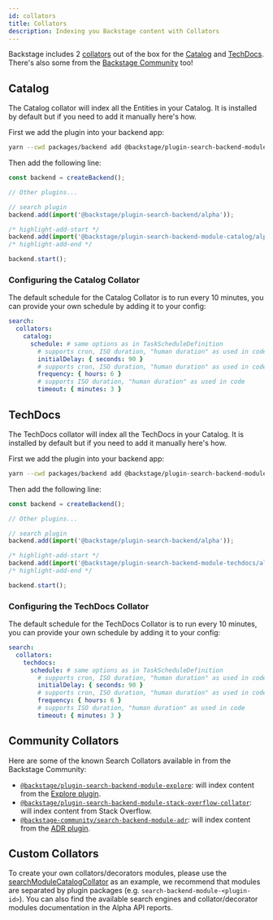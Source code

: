 ```yaml
---
id: collators
title: Collators
description: Indexing you Backstage content with Collators
---
```


Backstage includes 2 [collators](./concepts.md#collators) out of the box for the [Catalog](#catalog) and [TechDocs](#techdocs). There's also some from the [Backstage Community](#community-collators) too!

## Catalog

The Catalog collator will index all the Entities in your Catalog. It is installed by default but if you need to add it manually here's how.

First we add the plugin into your backend app:

```bash title="From your Backstage root directory"
yarn --cwd packages/backend add @backstage/plugin-search-backend-module-catalog
```

Then add the following line:

```ts title="packages/backend/src/index.ts"
const backend = createBackend();

// Other plugins...

// search plugin
backend.add(import('@backstage/plugin-search-backend/alpha'));

/* highlight-add-start */
backend.add(import('@backstage/plugin-search-backend-module-catalog/alpha'));
/* highlight-add-end */

backend.start();
```

### Configuring the Catalog Collator

The default schedule for the Catalog Collator is to run every 10 minutes, you can provide your own schedule by adding it to your config:

```yaml title="app-config.yaml
search:
  collators:
    catalog:
      schedule: # same options as in TaskScheduleDefinition
        # supports cron, ISO duration, "human duration" as used in code
        initialDelay: { seconds: 90 }
        # supports cron, ISO duration, "human duration" as used in code
        frequency: { hours: 6 }
        # supports ISO duration, "human duration" as used in code
        timeout: { minutes: 3 }
```

## TechDocs

The TechDocs collator will index all the TechDocs in your Catalog. It is installed by default but if you need to add it manually here's how.

First we add the plugin into your backend app:

```bash title="From your Backstage root directory"
yarn --cwd packages/backend add @backstage/plugin-search-backend-module-techdocs
```

Then add the following line:

```ts title="packages/backend/src/index.ts"
const backend = createBackend();

// Other plugins...

// search plugin
backend.add(import('@backstage/plugin-search-backend/alpha'));

/* highlight-add-start */
backend.add(import('@backstage/plugin-search-backend-module-techdocs/alpha'));
/* highlight-add-end */

backend.start();
```

### Configuring the TechDocs Collator

The default schedule for the TechDocs Collator is to run every 10 minutes, you can provide your own schedule by adding it to your config:

```yaml title="app-config.yaml
search:
  collators:
    techdocs:
      schedule: # same options as in TaskScheduleDefinition
        # supports cron, ISO duration, "human duration" as used in code
        initialDelay: { seconds: 90 }
        # supports cron, ISO duration, "human duration" as used in code
        frequency: { hours: 6 }
        # supports ISO duration, "human duration" as used in code
        timeout: { minutes: 3 }
```

## Community Collators

Here are some of the known Search Collators available in from the Backstage Community:

- [`@backstage/plugin-search-backend-module-explore`](https://github.com/backstage/backstage/tree/master/plugins/search-backend-module-explore): will index content from the [Explore plugin](https://github.com/backstage/community-plugins/tree/main/workspaces/explore/plugins/explore).
- [`@backstage/plugin-search-backend-module-stack-overflow-collator`](https://github.com/backstage/backstage/tree/master/plugins/search-backend-module-stack-overflow-collator): will index content from Stack Overflow.
- [`@backstage-community/search-backend-module-adr`](https://github.com/backstage/community-plugins/tree/main/workspaces/adr/plugins/search-backend-module-adr): will index content from the [ADR plugin](https://github.com/backstage/community-plugins/tree/main/workspaces/adr/plugins/adr).

## Custom Collators

To create your own collators/decorators modules, please use the [searchModuleCatalogCollator](https://github.com/backstage/backstage/blob/d7f955f300893f50c4882ea8f5c09aa42dfaacfd/plugins/search-backend-module-catalog/src/alpha.ts#L49) as an example, we recommend that modules are separated by plugin packages (e.g. `search-backend-module-<plugin-id>`). You can also find the available search engines and collator/decorator modules documentation in the Alpha API reports.

